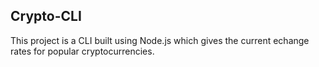 ## Crypto-CLI

This project is a CLI built using Node.js which gives the current echange rates for popular cryptocurrencies.
